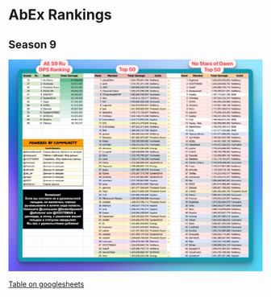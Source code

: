 # AbEx Rankings

## Season 9

![res](../converted/aes9rurank.jpg)

[Table on googlesheets](https://docs.google.com/spreadsheets/d/1hsh9Ve9JvRZlpoZem0DYcFEJO6UIcn5wFlsLRgvrce4/edit#gid=0)
